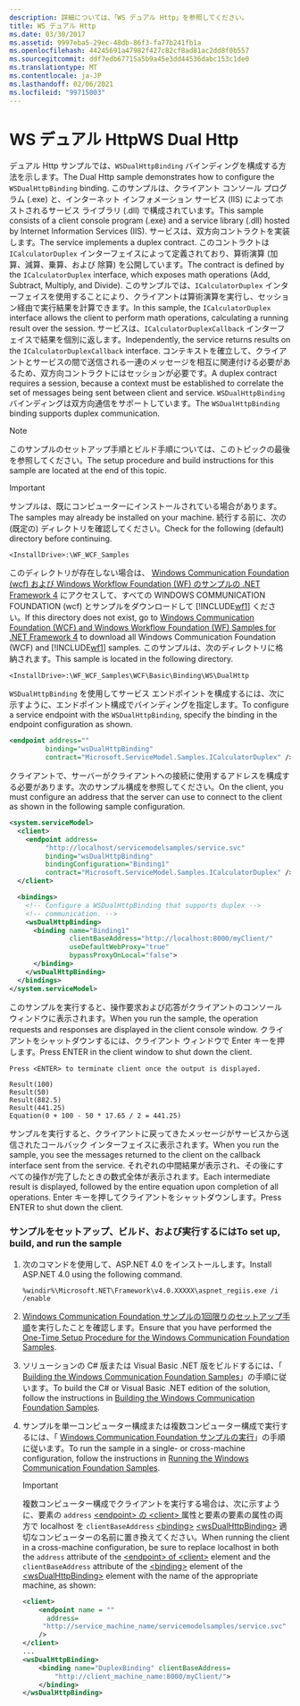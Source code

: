 ```yaml
---
description: 詳細については、「WS デュアル Http」を参照してください。
title: WS デュアル Http
ms.date: 03/30/2017
ms.assetid: 9997eba5-29ec-48db-86f3-fa77b241fb1a
ms.openlocfilehash: 44245691a47982f427c82cf8ad81ac2dd8f0b557
ms.sourcegitcommit: ddf7edb67715a5b9a45e3dd44536dabc153c1de0
ms.translationtype: MT
ms.contentlocale: ja-JP
ms.lasthandoff: 02/06/2021
ms.locfileid: "99715003"
---
```

# <a name="ws-dual-http"></a><span data-ttu-id="02aef-103">WS デュアル Http</span><span class="sxs-lookup"><span data-stu-id="02aef-103">WS Dual Http</span></span>

<span data-ttu-id="02aef-104">デュアル Http サンプルでは、`WSDualHttpBinding` バインディングを構成する方法を示します。</span><span class="sxs-lookup"><span data-stu-id="02aef-104">The Dual Http sample demonstrates how to configure the `WSDualHttpBinding` binding.</span></span> <span data-ttu-id="02aef-105">このサンプルは、クライアント コンソール プログラム (.exe) と、インターネット インフォメーション サービス (IIS) によってホストされるサービス ライブラリ (.dll) で構成されています。</span><span class="sxs-lookup"><span data-stu-id="02aef-105">This sample consists of a client console program (.exe) and a service library (.dll) hosted by Internet Information Services (IIS).</span></span> <span data-ttu-id="02aef-106">サービスは、双方向コントラクトを実装します。</span><span class="sxs-lookup"><span data-stu-id="02aef-106">The service implements a duplex contract.</span></span> <span data-ttu-id="02aef-107">このコントラクトは `ICalculatorDuplex` インターフェイスによって定義されており、算術演算 (加算、減算、乗算、および 除算) を公開しています。</span><span class="sxs-lookup"><span data-stu-id="02aef-107">The contract is defined by the `ICalculatorDuplex` interface, which exposes math operations (Add, Subtract, Multiply, and Divide).</span></span> <span data-ttu-id="02aef-108">このサンプルでは、`ICalculatorDuplex` インターフェイスを使用することにより、クライアントは算術演算を実行し、セッション経由で実行結果を計算できます。</span><span class="sxs-lookup"><span data-stu-id="02aef-108">In this sample, the `ICalculatorDuplex` interface allows the client to perform math operations, calculating a running result over the session.</span></span> <span data-ttu-id="02aef-109">サービスは、`ICalculatorDuplexCallback` インターフェイスで結果を個別に返します。</span><span class="sxs-lookup"><span data-stu-id="02aef-109">Independently, the service returns results on the `ICalculatorDuplexCallback` interface.</span></span> <span data-ttu-id="02aef-110">コンテキストを確立して、クライアントとサービスの間で送信される一連のメッセージを相互に関連付ける必要があるため、双方向コントラクトにはセッションが必要です。</span><span class="sxs-lookup"><span data-stu-id="02aef-110">A duplex contract requires a session, because a context must be established to correlate the set of messages being sent between client and service.</span></span> <span data-ttu-id="02aef-111">`WSDualHttpBinding` バインディングは双方向通信をサポートしています。</span><span class="sxs-lookup"><span data-stu-id="02aef-111">The `WSDualHttpBinding` binding supports duplex communication.</span></span>

> [!NOTE]
> <span data-ttu-id="02aef-112">このサンプルのセットアップ手順とビルド手順については、このトピックの最後を参照してください。</span><span class="sxs-lookup"><span data-stu-id="02aef-112">The setup procedure and build instructions for this sample are located at the end of this topic.</span></span>

> [!IMPORTANT]
> <span data-ttu-id="02aef-113">サンプルは、既にコンピューターにインストールされている場合があります。</span><span class="sxs-lookup"><span data-stu-id="02aef-113">The samples may already be installed on your machine.</span></span> <span data-ttu-id="02aef-114">続行する前に、次の (既定の) ディレクトリを確認してください。</span><span class="sxs-lookup"><span data-stu-id="02aef-114">Check for the following (default) directory before continuing.</span></span>
>
> `<InstallDrive>:\WF_WCF_Samples`
>
> <span data-ttu-id="02aef-115">このディレクトリが存在しない場合は、 [Windows Communication Foundation (wcf) および Windows Workflow Foundation (WF) のサンプルの .NET Framework 4](https://www.microsoft.com/download/details.aspx?id=21459) にアクセスして、すべての WINDOWS COMMUNICATION FOUNDATION (wcf) とサンプルをダウンロードして [!INCLUDE[wf1](../../../../includes/wf1-md.md)] ください。</span><span class="sxs-lookup"><span data-stu-id="02aef-115">If this directory does not exist, go to [Windows Communication Foundation (WCF) and Windows Workflow Foundation (WF) Samples for .NET Framework 4](https://www.microsoft.com/download/details.aspx?id=21459) to download all Windows Communication Foundation (WCF) and [!INCLUDE[wf1](../../../../includes/wf1-md.md)] samples.</span></span> <span data-ttu-id="02aef-116">このサンプルは、次のディレクトリに格納されます。</span><span class="sxs-lookup"><span data-stu-id="02aef-116">This sample is located in the following directory.</span></span>
>
> `<InstallDrive>:\WF_WCF_Samples\WCF\Basic\Binding\WS\DualHttp`

<span data-ttu-id="02aef-117">`WSDualHttpBinding` を使用してサービス エンドポイントを構成するには、次に示すように、エンドポイント構成でバインディングを指定します。</span><span class="sxs-lookup"><span data-stu-id="02aef-117">To configure a service endpoint with the `WSDualHttpBinding`, specify the binding in the endpoint configuration as shown.</span></span>

```xml
<endpoint address=""
         binding="wsDualHttpBinding"
         contract="Microsoft.ServiceModel.Samples.ICalculatorDuplex" />
```

<span data-ttu-id="02aef-118">クライアントで、サーバーがクライアントへの接続に使用するアドレスを構成する必要があります。次のサンプル構成を参照してください。</span><span class="sxs-lookup"><span data-stu-id="02aef-118">On the client, you must configure an address that the server can use to connect to the client as shown in the following sample configuration.</span></span>

```xml
<system.serviceModel>
  <client>
    <endpoint address=
         "http://localhost/servicemodelsamples/service.svc"
         binding="wsDualHttpBinding"
         bindingConfiguration="Binding1"
         contract="Microsoft.ServiceModel.Samples.ICalculatorDuplex" />
  </client>

  <bindings>
    <!-- Configure a WSDualHttpBinding that supports duplex -->
    <!-- communication. -->
    <wsDualHttpBinding>
      <binding name="Binding1"
               clientBaseAddress="http://localhost:8000/myClient/"
               useDefaultWebProxy="true"
               bypassProxyOnLocal="false">
      </binding>
    </wsDualHttpBinding>
  </bindings>
</system.serviceModel>
```

<span data-ttu-id="02aef-119">このサンプルを実行すると、操作要求および応答がクライアントのコンソール ウィンドウに表示されます。</span><span class="sxs-lookup"><span data-stu-id="02aef-119">When you run the sample, the operation requests and responses are displayed in the client console window.</span></span> <span data-ttu-id="02aef-120">クライアントをシャットダウンするには、クライアント ウィンドウで Enter キーを押します。</span><span class="sxs-lookup"><span data-stu-id="02aef-120">Press ENTER in the client window to shut down the client.</span></span>

```console
Press <ENTER> to terminate client once the output is displayed.

Result(100)
Result(50)
Result(882.5)
Result(441.25)
Equation(0 + 100 - 50 * 17.65 / 2 = 441.25)
```

<span data-ttu-id="02aef-121">サンプルを実行すると、クライアントに戻ってきたメッセージがサービスから送信されたコールバック インターフェイスに表示されます。</span><span class="sxs-lookup"><span data-stu-id="02aef-121">When you run the sample, you see the messages returned to the client on the callback interface sent from the service.</span></span> <span data-ttu-id="02aef-122">それぞれの中間結果が表示され、その後にすべての操作が完了したときの数式全体が表示されます。</span><span class="sxs-lookup"><span data-stu-id="02aef-122">Each intermediate result is displayed, followed by the entire equation upon completion of all operations.</span></span> <span data-ttu-id="02aef-123">Enter キーを押してクライアントをシャットダウンします。</span><span class="sxs-lookup"><span data-stu-id="02aef-123">Press ENTER to shut down the client.</span></span>

### <a name="to-set-up-build-and-run-the-sample"></a><span data-ttu-id="02aef-124">サンプルをセットアップ、ビルド、および実行するには</span><span class="sxs-lookup"><span data-stu-id="02aef-124">To set up, build, and run the sample</span></span>

1. <span data-ttu-id="02aef-125">次のコマンドを使用して、ASP.NET 4.0 をインストールします。</span><span class="sxs-lookup"><span data-stu-id="02aef-125">Install ASP.NET 4.0 using the following command.</span></span>

    ```console
    %windir%\Microsoft.NET\Framework\v4.0.XXXXX\aspnet_regiis.exe /i /enable
    ```

2. <span data-ttu-id="02aef-126">[Windows Communication Foundation サンプルの1回限りのセットアップ手順](one-time-setup-procedure-for-the-wcf-samples.md)を実行したことを確認します。</span><span class="sxs-lookup"><span data-stu-id="02aef-126">Ensure that you have performed the [One-Time Setup Procedure for the Windows Communication Foundation Samples](one-time-setup-procedure-for-the-wcf-samples.md).</span></span>

3. <span data-ttu-id="02aef-127">ソリューションの C# 版または Visual Basic .NET 版をビルドするには、「 [Building the Windows Communication Foundation Samples](building-the-samples.md)」の手順に従います。</span><span class="sxs-lookup"><span data-stu-id="02aef-127">To build the C# or Visual Basic .NET edition of the solution, follow the instructions in [Building the Windows Communication Foundation Samples](building-the-samples.md).</span></span>

4. <span data-ttu-id="02aef-128">サンプルを単一コンピューター構成または複数コンピューター構成で実行するには、「 [Windows Communication Foundation サンプルの実行](running-the-samples.md)」の手順に従います。</span><span class="sxs-lookup"><span data-stu-id="02aef-128">To run the sample in a single- or cross-machine configuration, follow the instructions in [Running the Windows Communication Foundation Samples](running-the-samples.md).</span></span>

    > [!IMPORTANT]
    > <span data-ttu-id="02aef-129">複数コンピューター構成でクライアントを実行する場合は、次に示すように、要素の `address` [ \<endpoint> の \<client> ](../../configure-apps/file-schema/wcf/endpoint-of-client.md)属性と要素の要素の属性の両方で localhost を `clientBaseAddress` [\<binding>](../../configure-apps/file-schema/wcf/bindings.md) [\<wsDualHttpBinding>](../../configure-apps/file-schema/wcf/wsdualhttpbinding.md) 適切なコンピューターの名前に置き換えてください。</span><span class="sxs-lookup"><span data-stu-id="02aef-129">When running the client in a cross-machine configuration, be sure to replace localhost in both the `address` attribute of the [\<endpoint> of \<client>](../../configure-apps/file-schema/wcf/endpoint-of-client.md) element and the `clientBaseAddress` attribute of the [\<binding>](../../configure-apps/file-schema/wcf/bindings.md) element of the [\<wsDualHttpBinding>](../../configure-apps/file-schema/wcf/wsdualhttpbinding.md) element with the name of the appropriate machine, as shown:</span></span>

    ```xml
    <client>
        <endpoint name = ""
          address=
         "http://service_machine_name/servicemodelsamples/service.svc"
        />
    </client>
    ...
    <wsDualHttpBinding>
        <binding name="DuplexBinding" clientBaseAddress=
            "http://client_machine_name:8000/myClient/">
        </binding>
    </wsDualHttpBinding>
    ```
